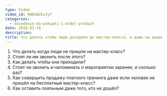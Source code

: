 ```yaml
---
type: Video
video_id: 9NDnBzEuJyY
categories:
  - dovedenie-do-pokupki-i-otdel-prodazh
date: 2018-01-16
description: 
title: Что делать чтобы люди доходили до мастер-класса, и даже не дошедшие покупали тренинг
---
```


1. Что делать когда люди не пришли на мастер-класс?
2. Стоит ли им звонить после этого?
3. Как делать чтобы они приходили?
4. Стоит ли звонить и напоминать о мероприятии заранее, и сколько раз?
5. Как совершить продажу платного тренинга даже если человек не пришёл на бесплатный мастер-класс?
6. Как оставить лояльным даже того, кто не дошёл?
